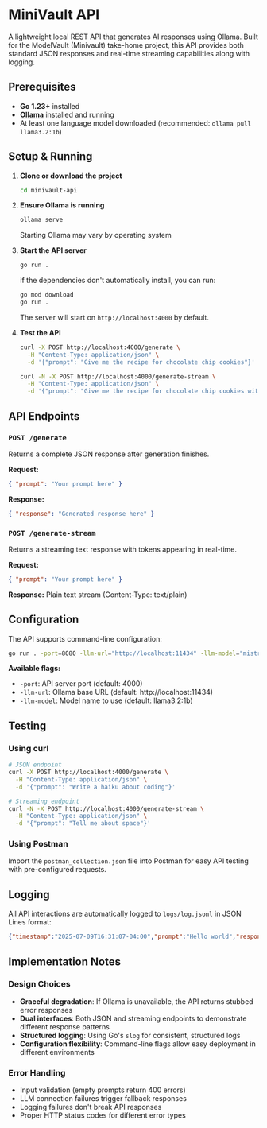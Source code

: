 # MiniVault API

A lightweight local REST API that generates AI responses using Ollama.
Built for the ModelVault (Minivault) take-home project, this API provides both standard JSON responses and real-time streaming capabilities along with logging.

## Prerequisites

- **Go 1.23+** installed
- **[Ollama](https://ollama.ai/download)** installed and running
- At least one language model downloaded (recommended: `ollama pull llama3.2:1b`)

## Setup & Running

1. **Clone or download the project**
   ```bash
   cd minivault-api
   ```

2. **Ensure Ollama is running**
   ```bash
   ollama serve
   ```
   Starting Ollama may vary by operating system

3. **Start the API server**
   ```bash
   go run .
   ```
   if the dependencies don't automatically install, you can run:
   
   ```bash
   go mod download
   go run .
   ```

   The server will start on `http://localhost:4000` by default.

4. **Test the API**
   ```bash
   curl -X POST http://localhost:4000/generate \
     -H "Content-Type: application/json" \
     -d '{"prompt": "Give me the recipe for chocolate chip cookies"}'
   ```
   ```bash
   curl -N -X POST http://localhost:4000/generate-stream \
     -H "Content-Type: application/json" \
     -d '{"prompt": "Give me the recipe for chocolate chip cookies with a surprise twist"}'
   ```

## API Endpoints

### `POST /generate`
Returns a complete JSON response after generation finishes.

**Request:**
```json
{ "prompt": "Your prompt here" }
```

**Response:**
```json
{ "response": "Generated response here" }
```

### `POST /generate-stream`
Returns a streaming text response with tokens appearing in real-time.

**Request:**
```json
{ "prompt": "Your prompt here" }
```

**Response:** Plain text stream (Content-Type: text/plain)


## Configuration

The API supports command-line configuration:

```bash
go run . -port=8080 -llm-url="http://localhost:11434" -llm-model="mistral:7b"
```

**Available flags:**
- `-port`: API server port (default: 4000)
- `-llm-url`: Ollama base URL (default: http://localhost:11434)
- `-llm-model`: Model name to use (default: llama3.2:1b)

## Testing

### Using curl
```bash
# JSON endpoint
curl -X POST http://localhost:4000/generate \
  -H "Content-Type: application/json" \
  -d '{"prompt": "Write a haiku about coding"}'

# Streaming endpoint  
curl -N -X POST http://localhost:4000/generate-stream \
  -H "Content-Type: application/json" \
  -d '{"prompt": "Tell me about space"}'
```

### Using Postman
Import the `postman_collection.json` file into Postman for easy API testing with pre-configured requests.

## Logging

All API interactions are automatically logged to `logs/log.jsonl` in JSON Lines format:

```json
{"timestamp":"2025-07-09T16:31:07-04:00","prompt":"Hello world","response":"Generated response here"}
```

## Implementation Notes

### Design Choices
- **Graceful degradation**: If Ollama is unavailable, the API returns stubbed error responses
- **Dual interfaces**: Both JSON and streaming endpoints to demonstrate different response patterns
- **Structured logging**: Using Go's `slog` for consistent, structured logs
- **Configuration flexibility**: Command-line flags allow easy deployment in different environments

### Error Handling
- Input validation (empty prompts return 400 errors)
- LLM connection failures trigger fallback responses
- Logging failures don't break API responses
- Proper HTTP status codes for different error types





